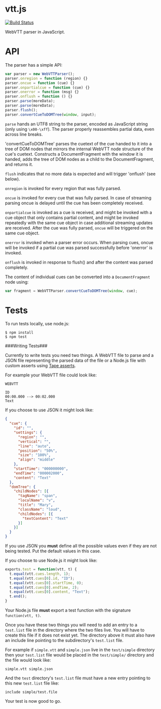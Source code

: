 vtt.js
======

[![Build Status](https://travis-ci.org/andreasgal/vtt.js.png?branch=master)](https://travis-ci.org/andreasgal/vtt.js)

WebVTT parser in JavaScript.

API
===

The parser has a simple API:

```javascript
var parser = new WebVTTParser();
parser.onregion = function (region) {}
parser.oncue = function (cue) {}
parser.onpartialcue = function (cue) {}
parser.onerror = function (msg) {}
parser.onflush = function () {}
parser.parse(moreData);
parser.parse(moreData);
parser.flush();
parser.convertCueToDOMTree(window, input);
```

`parse` hands an UTF8 string to the parser, encoded as JavaScript string (only using `\x00-\xff`). The parser properly reassembles partial data, even across line breaks.

'convertCueToDOMTree' parses the cuetext of the cue handed to it into a tree of DOM nodes that mirrors the internal WebVTT node structure of the cue's cuetext. Constructs a DocumentFragment with the window it is handed, adds the tree of DOM nodes as a child to the DocumentFragment, and returns it.

`flush` indicates that no more data is expected and will trigger 'onflush' (see below).

`onregion` is invoked for every region that was fully parsed.

`oncue` is invoked for every cue that was fully parsed. In case of streaming parsing oncue is delayed until the cue has been completely received.

`onpartialcue` is invoked as a cue is received, and might be invoked with a cue object that only contains partial content, and might be invoked repeatedly with the same cue object in case additional streaming updates are received. After the cue was fully parsed, `oncue` will be triggered on the same cue object.

`onerror` is invoked when a parser error occurs. When parsing cues, oncue will be invoked if a partial cue was parsed successfully before 'onerror' is invoked.

`onflush` is invoked in response to flush() and after the content was parsed completely.

The content of individual cues can be converted into a `DocumentFragment` node using:

```javascript
var fragment = WebVTTParser.convertCueToDOMTree(window, cue);
```

Tests
=====

To run tests locally, use node.js:

```
$ npm install
$ npm test
```

###Writing Tests###

Currently to write tests you need two things. A WebVTT file to parse and a JSON file representing
the parsed data of the file or a Node.js file with custom asserts using [Tape asserts](https://npmjs.org/package/tape).

For example your WebVTT file could look like:

```
WEBVTT

ID
00:00.000 --> 00:02.000
Text
```

If you choose to use JSON it might look like:
``` json
{
  "cue": {
    "id": "",
    "settings": {
      "region": "",
      "vertical": "",
      "line": "auto",
      "position": "50%",
      "size": "100%",
      "align": "middle"
    },
    "startTime": "000000000",
    "endTime": "000002000",
    "content": "Text"
  },
  "domTree": {
    "childNodes": [{
      "tagName": "span",
      "localName": "v",
      "title": "Mary",
      "className": "loud",
      "childNodes": [{
        "textContent": "Text"
      }]
    }]
  }
}
```
If you use JSON you **must** define all the possible values even if they are
not being tested. Put the default values in this case.

If you choose to use Node.js it might look like:

``` js
exports.test = function(vtt, t) {
  t.equal(vtt.cues.length, 1);
  t.equal(vtt.cues[0].id, "ID");
  t.equal(vtt.cues[0].startTime, 0);
  t.equal(vtt.cues[0].endTime, 2);
  t.equal(vtt.cues[0].content, "Text");
  t.end();
}
```
Your Node.js file **must** export a test function with the signature ```function(vtt, t)```.

Once you have these two things you will need to add an entry to a ```test.list``` file
in the directory where the two files live. You will have to create this file if it
does not exist yet. The directory above it must also have an include line pointing to
the subdirectory's ```test.list``` file.

For example if ```simple.vtt``` and ```simple.json``` live in the ```test/simple``` directory
then your ```test.list``` file would be placed  in the ```test/simple/``` directory and the file would
look like:

```
simple.vtt simple.json
```

And the ```test``` directory's ```test.list``` file must have a new entry pointing to this
new ```test.list``` file like:

```
include simple/test.file
```

Your test is now good to go.

